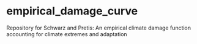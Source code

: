 # empirical_damage_curve
Repository for Schwarz and Pretis: An empirical climate damage function accounting for climate extremes and adaptation
